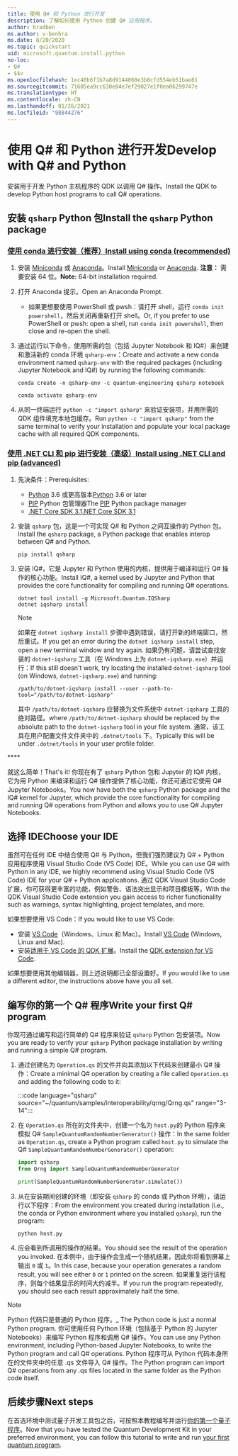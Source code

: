 ```yaml
---
title: 使用 Q# 和 Python 进行开发
description: 了解如何使用 Python 创建 Q# 应用程序。
author: bradben
ms.author: v-benbra
ms.date: 8/20/2020
ms.topic: quickstart
uid: microsoft.quantum.install.python
no-loc:
- Q#
- $$v
ms.openlocfilehash: 1ec40b6f1b7a8d9144860e3b8cfd554eb51bae81
ms.sourcegitcommit: 71605ea9cc630e84e7ef29027e1f0ea06299747e
ms.translationtype: HT
ms.contentlocale: zh-CN
ms.lasthandoff: 01/26/2021
ms.locfileid: "98844276"
---
```

# <a name="develop-with-q-and-python"></a><span data-ttu-id="0ae9c-103">使用 Q# 和 Python 进行开发</span><span class="sxs-lookup"><span data-stu-id="0ae9c-103">Develop with Q# and Python</span></span>

<span data-ttu-id="0ae9c-104">安装用于开发 Python 主机程序的 QDK 以调用 Q# 操作。</span><span class="sxs-lookup"><span data-stu-id="0ae9c-104">Install the QDK to develop Python host programs to call Q# operations.</span></span>

## <a name="install-the-qsharp-python-package"></a><span data-ttu-id="0ae9c-105">安装 `qsharp` Python 包</span><span class="sxs-lookup"><span data-stu-id="0ae9c-105">Install the `qsharp` Python package</span></span>

### <a name="install-using-conda-recommended"></a>[<span data-ttu-id="0ae9c-106">使用 conda 进行安装（推荐）</span><span class="sxs-lookup"><span data-stu-id="0ae9c-106">Install using conda (recommended)</span></span>](#tab/tabid-conda)

1. <span data-ttu-id="0ae9c-107">安装 [Miniconda](https://docs.conda.io/en/latest/miniconda.html) 或 [Anaconda](https://www.anaconda.com/products/individual#Downloads)。</span><span class="sxs-lookup"><span data-stu-id="0ae9c-107">Install [Miniconda](https://docs.conda.io/en/latest/miniconda.html) or [Anaconda](https://www.anaconda.com/products/individual#Downloads).</span></span> <span data-ttu-id="0ae9c-108">**注意：** 需要安装 64 位。</span><span class="sxs-lookup"><span data-stu-id="0ae9c-108">**Note:** 64-bit installation required.</span></span>

1. <span data-ttu-id="0ae9c-109">打开 Anaconda 提示。</span><span class="sxs-lookup"><span data-stu-id="0ae9c-109">Open an Anaconda Prompt.</span></span>

   - <span data-ttu-id="0ae9c-110">如果更想要使用 PowerShell 或 pwsh：请打开 shell，运行 `conda init powershell`，然后关闭再重新打开 shell。</span><span class="sxs-lookup"><span data-stu-id="0ae9c-110">Or, if you prefer to use PowerShell or pwsh: open a shell, run `conda init powershell`, then close and re-open the shell.</span></span>

1. <span data-ttu-id="0ae9c-111">通过运行以下命令，使用所需的包（包括 Jupyter Notebook 和 IQ#）来创建和激活新的 conda 环境 `qsharp-env`：</span><span class="sxs-lookup"><span data-stu-id="0ae9c-111">Create and activate a new conda environment named `qsharp-env` with the required packages (including Jupyter Notebook and IQ#) by running the following commands:</span></span>

    ```
    conda create -n qsharp-env -c quantum-engineering qsharp notebook

    conda activate qsharp-env
    ```

1. <span data-ttu-id="0ae9c-112">从同一终端运行 `python -c "import qsharp"` 来验证安装项，并用所需的 QDK 组件填充本地包缓存。</span><span class="sxs-lookup"><span data-stu-id="0ae9c-112">Run `python -c "import qsharp"` from the same terminal to verify your installation and populate your local package cache with all required QDK components.</span></span>

### <a name="install-using-net-cli-and-pip-advanced"></a>[<span data-ttu-id="0ae9c-113">使用 .NET CLI 和 pip 进行安装（高级）</span><span class="sxs-lookup"><span data-stu-id="0ae9c-113">Install using .NET CLI and pip (advanced)</span></span>](#tab/tabid-dotnetcli)

1. <span data-ttu-id="0ae9c-114">先决条件：</span><span class="sxs-lookup"><span data-stu-id="0ae9c-114">Prerequisites:</span></span>

    - <span data-ttu-id="0ae9c-115">[Python](https://www.python.org/downloads/) 3.6 或更高版本</span><span class="sxs-lookup"><span data-stu-id="0ae9c-115">[Python](https://www.python.org/downloads/) 3.6 or later</span></span>
    - <span data-ttu-id="0ae9c-116">[PIP](https://pip.pypa.io/en/stable/installing) Python 包管理器</span><span class="sxs-lookup"><span data-stu-id="0ae9c-116">The [PIP](https://pip.pypa.io/en/stable/installing) Python package manager</span></span>
    - [<span data-ttu-id="0ae9c-117">.NET Core SDK 3.1</span><span class="sxs-lookup"><span data-stu-id="0ae9c-117">.NET Core SDK 3.1</span></span>](https://dotnet.microsoft.com/download/dotnet-core/3.1)


1. <span data-ttu-id="0ae9c-118">安装 `qsharp` 包，这是一个可实现 Q# 和 Python 之间互操作的 Python 包。</span><span class="sxs-lookup"><span data-stu-id="0ae9c-118">Install the `qsharp` package, a Python package that enables interop between Q# and Python.</span></span>

    ```
    pip install qsharp
    ```

1. <span data-ttu-id="0ae9c-119">安装 IQ#，它是 Jupyter 和 Python 使用的内核，提供用于编译和运行 Q# 操作的核心功能。</span><span class="sxs-lookup"><span data-stu-id="0ae9c-119">Install IQ#, a kernel used by Jupyter and Python that provides the core functionality for compiling and running Q# operations.</span></span>

    ```dotnetcli
    dotnet tool install -g Microsoft.Quantum.IQSharp
    dotnet iqsharp install
    ```

    > [!NOTE]
    > <span data-ttu-id="0ae9c-120">如果在 `dotnet iqsharp install` 步骤中遇到错误，请打开新的终端窗口，然后重试。</span><span class="sxs-lookup"><span data-stu-id="0ae9c-120">If you get an error during the `dotnet iqsharp install` step, open a new terminal window and try again.</span></span>
    > <span data-ttu-id="0ae9c-121">如果仍有问题，请尝试查找安装的 `dotnet-iqsharp` 工具（在 Windows 上为 `dotnet-iqsharp.exe`）并运行：</span><span class="sxs-lookup"><span data-stu-id="0ae9c-121">If this still doesn't work, try locating the installed `dotnet-iqsharp` tool (on Windows, `dotnet-iqsharp.exe`) and running:</span></span>
    > ```
    > /path/to/dotnet-iqsharp install --user --path-to-tool="/path/to/dotnet-iqsharp"
    > ```
    > <span data-ttu-id="0ae9c-122">其中 `/path/to/dotnet-iqsharp` 应替换为文件系统中 `dotnet-iqsharp` 工具的绝对路径。</span><span class="sxs-lookup"><span data-stu-id="0ae9c-122">where `/path/to/dotnet-iqsharp` should be replaced by the absolute path to the `dotnet-iqsharp` tool in your file system.</span></span>
    > <span data-ttu-id="0ae9c-123">通常，该工具在用户配置文件文件夹中的 `.dotnet/tools` 下。</span><span class="sxs-lookup"><span data-stu-id="0ae9c-123">Typically this will be under `.dotnet/tools` in your user profile folder.</span></span>
    
<span data-ttu-id="0ae9c-124">\*\*_</span><span class="sxs-lookup"><span data-stu-id="0ae9c-124">\*\*_</span></span>

<span data-ttu-id="0ae9c-125">就这么简单！</span><span class="sxs-lookup"><span data-stu-id="0ae9c-125">That's it!</span></span> <span data-ttu-id="0ae9c-126">你现在有了 `qsharp` Python 包和 Jupyter 的 IQ# 内核，它为用 Python 来编译和运行 Q# 操作提供了核心功能，你还可通过它使用 Q# Jupyter Notebooks。</span><span class="sxs-lookup"><span data-stu-id="0ae9c-126">You now have both the `qsharp` Python package and the IQ# kernel for Jupyter, which provide the core functionality for compiling and running Q# operations from Python and allows you to use Q# Jupyter Notebooks.</span></span>

## <a name="choose-your-ide"></a><span data-ttu-id="0ae9c-127">选择 IDE</span><span class="sxs-lookup"><span data-stu-id="0ae9c-127">Choose your IDE</span></span>

<span data-ttu-id="0ae9c-128">虽然可在任何 IDE 中结合使用 Q# 与 Python，但我们强烈建议为 Q# + Python 应用程序使用 Visual Studio Code (VS Code) IDE。</span><span class="sxs-lookup"><span data-stu-id="0ae9c-128">While you can use Q# with Python in any IDE, we highly recommend using Visual Studio Code (VS Code) IDE for your Q# + Python applications.</span></span> <span data-ttu-id="0ae9c-129">通过 QDK Visual Studio Code 扩展，你可获得更丰富的功能，例如警告、语法突出显示和项目模板等。</span><span class="sxs-lookup"><span data-stu-id="0ae9c-129">With the QDK Visual Studio Code extension you gain access to richer functionality such as warnings, syntax highlighting, project templates, and more.</span></span>

<span data-ttu-id="0ae9c-130">如果想要使用 VS Code：</span><span class="sxs-lookup"><span data-stu-id="0ae9c-130">If you would like to use VS Code:</span></span>

- <span data-ttu-id="0ae9c-131">安装 [VS Code](https://code.visualstudio.com/download)（Windows、Linux 和 Mac）。</span><span class="sxs-lookup"><span data-stu-id="0ae9c-131">Install [VS Code](https://code.visualstudio.com/download) (Windows, Linux and Mac).</span></span>
- <span data-ttu-id="0ae9c-132">安装[适用于 VS Code 的 QDK 扩展](https://marketplace.visualstudio.com/items?itemName=quantum.quantum-devkit-vscode)。</span><span class="sxs-lookup"><span data-stu-id="0ae9c-132">Install the [QDK extension for VS Code](https://marketplace.visualstudio.com/items?itemName=quantum.quantum-devkit-vscode).</span></span>

<span data-ttu-id="0ae9c-133">如果想要使用其他编辑器，则上述说明都已全部设置好。</span><span class="sxs-lookup"><span data-stu-id="0ae9c-133">If you would like to use a different editor, the instructions above have you all set.</span></span>

## <a name="write-your-first-q-program"></a><span data-ttu-id="0ae9c-134">编写你的第一个 Q# 程序</span><span class="sxs-lookup"><span data-stu-id="0ae9c-134">Write your first Q# program</span></span>

<span data-ttu-id="0ae9c-135">你现可通过编写和运行简单的 Q# 程序来验证 `qsharp` Python 包安装项。</span><span class="sxs-lookup"><span data-stu-id="0ae9c-135">Now you are ready to verify your `qsharp` Python package installation by writing and running a simple Q# program.</span></span>

1. <span data-ttu-id="0ae9c-136">通过创建名为 `Operation.qs` 的文件并向其添加以下代码来创建最小 Q# 操作：</span><span class="sxs-lookup"><span data-stu-id="0ae9c-136">Create a minimal Q# operation by creating a file called `Operation.qs` and adding the following code to it:</span></span>

    :::code language="qsharp" source="~/quantum/samples/interoperability/qrng/Qrng.qs" range="3-14":::

1. <span data-ttu-id="0ae9c-137">在 `Operation.qs` 所在的文件夹中，创建一个名为 `host.py`的 Python 程序来模拟 Q# `SampleQuantumRandomNumberGenerator()` 操作：</span><span class="sxs-lookup"><span data-stu-id="0ae9c-137">In the same folder as `Operation.qs`, create a Python program called `host.py` to simulate the Q# `SampleQuantumRandomNumberGenerator()` operation:</span></span>

    ```python
    import qsharp
    from Qrng import SampleQuantumRandomNumberGenerator

    print(SampleQuantumRandomNumberGenerator.simulate())
    ```

1. <span data-ttu-id="0ae9c-138">从在安装期间创建的环境（即安装 `qsharp` 的 conda 或 Python 环境），请运行以下程序：</span><span class="sxs-lookup"><span data-stu-id="0ae9c-138">From the environment you created during installation (i.e., the conda or Python environment where you installed `qsharp`), run the program:</span></span>

    ```
    python host.py
    ```

1. <span data-ttu-id="0ae9c-139">应会看到所调用的操作的结果。</span><span class="sxs-lookup"><span data-stu-id="0ae9c-139">You should see the result of the operation you invoked.</span></span> <span data-ttu-id="0ae9c-140">在本例中，由于操作会生成一个随机结果，因此你将看到屏幕上输出 `0` 或 `1`。</span><span class="sxs-lookup"><span data-stu-id="0ae9c-140">In this case, because your operation generates a random result, you will see either `0` or `1` printed on the screen.</span></span> <span data-ttu-id="0ae9c-141">如果重复运行该程序，则每个结果显示的时间大约减半。</span><span class="sxs-lookup"><span data-stu-id="0ae9c-141">If you run the program repeatedly, you should see each result approximately half the time.</span></span>

> [!NOTE]
> <span data-ttu-id="0ae9c-142">Python 代码只是普通的 Python 程序。</span><span class="sxs-lookup"><span data-stu-id="0ae9c-142">_ The Python code is just a normal Python program.</span></span> <span data-ttu-id="0ae9c-143">你可使用任何 Python 环境（包括基于 Python 的 Jupyter Notebooks）来编写 Python 程序和调用 Q# 操作。</span><span class="sxs-lookup"><span data-stu-id="0ae9c-143">You can use any Python environment, including Python-based Jupyter Notebooks, to write the Python program and call Q# operations.</span></span> <span data-ttu-id="0ae9c-144">Python 程序可从 Python 代码本身所在的文件夹中的任意 .qs 文件导入 Q# 操作。</span><span class="sxs-lookup"><span data-stu-id="0ae9c-144">The Python program can import Q# operations from any .qs files located in the same folder as the Python code itself.</span></span>

## <a name="next-steps"></a><span data-ttu-id="0ae9c-145">后续步骤</span><span class="sxs-lookup"><span data-stu-id="0ae9c-145">Next steps</span></span>

<span data-ttu-id="0ae9c-146">在首选环境中测试量子开发工具包之后，可按照本教程编写并运行[你的第一个量子程序](xref:microsoft.quantum.quickstarts.qrng)。</span><span class="sxs-lookup"><span data-stu-id="0ae9c-146">Now that you have tested the Quantum Development Kit in your preferred environment, you can follow this tutorial to write and run [your first quantum program](xref:microsoft.quantum.quickstarts.qrng).</span></span>
